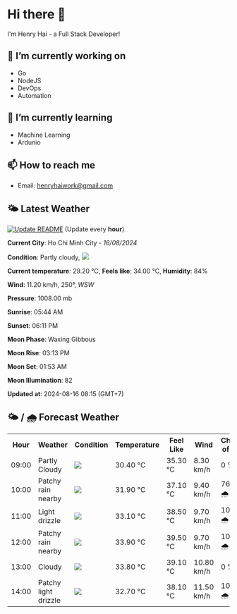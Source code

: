 # Hi there 👋

I'm Henry Hai - a Full Stack Developer!

## 🔭 I’m currently working on

- Go
- NodeJS
- DevOps
- Automation

## 🌱 I’m currently learning

- Machine Learning
- Ardunio

## 📫 How to reach me

- Email: <henryhaiwork@gmail.com>

## 🌤️ Latest Weather
[![Update README](https://github.com/henry0hai/henry0hai/actions/workflows/udpateReadme.yml/badge.svg)](https://github.com/henry0hai/henry0hai/actions/workflows/udpateReadme.yml)
(Update every **hour**)
<!-- CURRENT_WEATHER:START -->
**Current City**: Ho Chi Minh City - *16/08/2024*

**Condition**: Partly cloudy, <img src="https://cdn.weatherapi.com/weather/64x64/day/116.png"/>

**Current temperature**: 29.20 °C, **Feels like**: 34.00 °C, **Humidity**: 84%

**Wind**: 11.20 km/h, 250°, *WSW*

**Pressure**: 1008.00 mb

**Sunrise**: 05:44 AM

**Sunset**: 06:11 PM

**Moon Phase**: Waxing Gibbous

**Moon Rise**: 03:13 PM

**Moon Set**: 01:53 AM

**Moon Illumination**: 82

**Updated at**: 2024-08-16 08:15 (GMT+7)<!-- CURRENT_WEATHER:END -->

## 🌤️ / 🌧️ Forecast Weather
<!-- FORECAST_WEATHER:START -->
<table>
		<tr>
			<th>Hour</th>
			<th>Weather</th>
			<th>Condition</th>
			<th>Temperature</th>
			<th>Feel Like</th>
			<th>Wind</th>
			<th>Chance of Rain</th>
		</tr>
				<tr>
					<td>09:00</td>
					<td>Partly Cloudy </td>
					<td><img src='https://cdn.weatherapi.com/weather/64x64/day/116.png'/></td>
					<td>30.40 °C</td>
					<td>35.30 °C</td>
					<td>8.30 km/h</td>
					<td>0 %</td>
				</tr>
				<tr>
					<td>10:00</td>
					<td>Patchy rain nearby</td>
					<td><img src='https://cdn.weatherapi.com/weather/64x64/day/176.png'/></td>
					<td>31.90 °C</td>
					<td>37.10 °C</td>
					<td>9.40 km/h</td>
					<td>76 % 🌧️</td>
				</tr>
				<tr>
					<td>11:00</td>
					<td>Light drizzle</td>
					<td><img src='https://cdn.weatherapi.com/weather/64x64/day/266.png'/></td>
					<td>33.10 °C</td>
					<td>38.50 °C</td>
					<td>9.70 km/h</td>
					<td>100 % 🌧️</td>
				</tr>
				<tr>
					<td>12:00</td>
					<td>Patchy rain nearby</td>
					<td><img src='https://cdn.weatherapi.com/weather/64x64/day/176.png'/></td>
					<td>33.90 °C</td>
					<td>39.50 °C</td>
					<td>9.70 km/h</td>
					<td>100 % 🌧️</td>
				</tr>
				<tr>
					<td>13:00</td>
					<td>Cloudy </td>
					<td><img src='https://cdn.weatherapi.com/weather/64x64/day/119.png'/></td>
					<td>33.80 °C</td>
					<td>39.10 °C</td>
					<td>10.80 km/h</td>
					<td>0 %</td>
				</tr>
				<tr>
					<td>14:00</td>
					<td>Patchy light drizzle</td>
					<td><img src='https://cdn.weatherapi.com/weather/64x64/day/263.png'/></td>
					<td>32.70 °C</td>
					<td>38.10 °C</td>
					<td>11.50 km/h</td>
					<td>100 % 🌧️</td>
				</tr>
</table>
<!-- FORECAST_WEATHER:END -->
